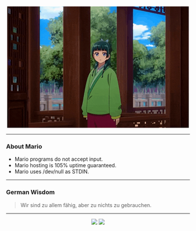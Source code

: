 <p align="center">
  <img src="assets/maomao.gif" />
</p>

---

### About Mario
- Mario programs do not accept input.
- Mario hosting is 105% uptime guaranteed.
- Mario uses /dev/null as STDIN.

---

### German Wisdom
> Wir sind zu allem fähig, aber zu nichts zu gebrauchen.

---

<p align="center">
  <a>
    <img height="180em" src="https://github-readme-stats-eight-theta.vercel.app/api?username=Torfkopp&show_icons=true&theme=dark&include_all_commits=true&count_private=true"/>
  </a>
  <a href="https://github.com/Torfkopp?tab=repositories">
    <img height="180em" src="https://github-readme-stats-eight-theta.vercel.app/api/top-langs/?username=torfkopp&layout=compact&theme=dark&langs_count=8&hide=java"/>
  </a>
</p>
